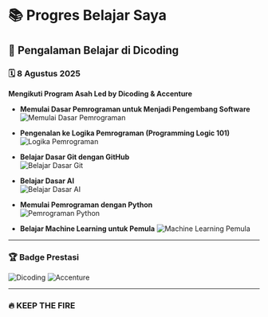 # 📚 Progres Belajar Saya

## 🌟 Pengalaman Belajar di Dicoding

### 🗓 8 Agustus 2025
**Mengikuti Program Asah Led by Dicoding & Accenture**

- **Memulai Dasar Pemrograman untuk Menjadi Pengembang Software**  
  ![Memulai Dasar Pemrograman](https://img.shields.io/endpoint?url=https://raw.githubusercontent.com/Arfwjn/progres-belajar/main/progress/memulai.json)

- **Pengenalan ke Logika Pemrograman (Programming Logic 101)**  
  ![Logika Pemrograman](https://img.shields.io/endpoint?url=https://raw.githubusercontent.com/Arfwjn/progres-belajar/main/progress/logika.json)

- **Belajar Dasar Git dengan GitHub**  
  ![Belajar Dasar Git](https://img.shields.io/endpoint?url=https://raw.githubusercontent.com/Arfwjn/progres-belajar/main/progress/git.json)

- **Belajar Dasar AI**  
  ![Belajar Dasar AI](https://img.shields.io/endpoint?url=https://raw.githubusercontent.com/Arfwjn/progres-belajar/main/progress/dasar-ai.json)

- **Memulai Pemrograman dengan Python**  
  ![Pemrograman Python](https://img.shields.io/endpoint?url=https://raw.githubusercontent.com/Arfwjn/progres-belajar/main/progress/memulai-python.json)

- **Belajar Machine Learning untuk Pemula**
  ![Machine Learning Pemula](https://img.shields.io/endpoint?url=https://raw.githubusercontent.com/Arfwjn/progres-belajar/main/progress/ml-pemula.json)


---

### 🏆 Badge Prestasi
![Dicoding](https://img.shields.io/badge/Certified-Dicoding-blue)
![Accenture](https://img.shields.io/badge/Accenture-Program-success)

---

### 🔥 KEEP THE FIRE
